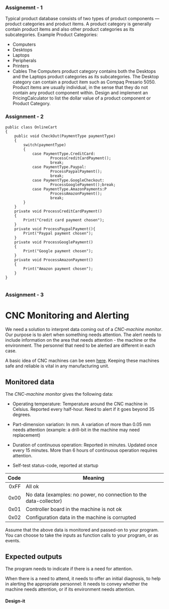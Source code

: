  ### Assignemnt - 1
Typical product database consists of two types of product components — product categories and product items. 
A product category is generally  contain product items and also other product categories as its subcategories. Example Product Categories: 
- Computers
- Desktops
- Laptops
- Peripherals 
- Printers
- Cables 
The Computers product category contains both the Desktops and the Laptops product categories as its subcategories. The Desktop category can contain a product item such as Compaq Presario 5050. Product items are usually individual, in the sense that they do not contain any product component within. 
Design and implement an PricingCalculator  to list the dollar value of a product component or Product Category.


### Assignment - 2
```
public class OnlineCart
{
    public void CheckOut(PaymentType paymentType)
    {
        switch(paymentType)
        {
            case PaymentType.CreditCard:
                    ProcessCreditCardPayment();
                    break;
            case PaymentType.Paypal:
                    ProcessPaypalPayment();
                    break;
            case PaymentType.GoogleCheckout:
                    ProcessGooglePayment();break;
            case PaymentType.AmazonPayments:P
                    ProcessAmazonPayment();
                    break;
        }
    }
    private void ProcessCreditCardPayment()
    {
        Print("Credit card payment chosen");
    }
    private void ProcessPaypalPayment(){
        Print("Paypal payment chosen");
    }
    private void ProcessGooglePayment()
    {
        Print("Google payment chosen");
    }
    private void ProcessAmazonPayment()
    {
        Print("Amazon payment chosen");
    }
}


```

### Assignment - 3
# CNC Monitoring and Alerting

We need a solution to interpret data coming out of a _CNC-machine monitor_.
Our purpose is to alert when something needs attention.
The alert needs to include information on the area that needs attention -
the machine or the environment.
The personnel that need to be alerted are different in each case.

A basic idea of CNC machines can be seen [here](https://en.wikipedia.org/wiki/Numerical_control).
Keeping these machines safe and reliable is vital in any manufacturing unit.

## Monitored data

The _CNC-machine monitor_ gives the following data:

- Operating temperature: Temperature around the CNC machine in Celsius.
Reported every half-hour. Need to alert if it goes beyond 35 degrees.

- Part-dimension variation: In mm. A variation of more than 0.05 mm needs attention
(example: a drill-bit in the machine may need replacement)

- Duration of continuous operation: Reported in minutes.
Updated once every 15 minutes.
More than 6 hours of continuous operation requires attention.

- Self-test status-code, reported at startup

| Code | Meaning |
|---:|---|
|0xFF|All ok|
|0x00|No data (examples: no power, no connection to the data-collector)|
|0x01|Controller board in the machine is not ok|
|0x02|Configuration data in the machine is corrupted|

Assume that the above data is monitored and passed-on to your program.
You can choose to take the inputs as function calls to your program, or as events.

## Expected outputs

The program needs to indicate if there is a need for attention.

When there is a need to attend,
it needs to offer an initial diagnosis,
to help in alerting the appropriate personnel:
It needs to convey whether the machine needs attention,
or if its environment needs attention.

#### Design-it

